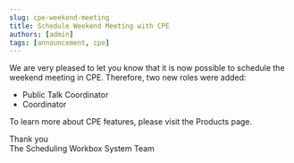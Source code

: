 ```yaml
---
slug: cpe-weekend-meeting
title: Schedule Weekend Meeting with CPE
authors: [admin]
tags: [announcement, cpe]
---
```


We are very pleased to let you know that it is now possible to schedule the weekend meeting in CPE. Therefore, two new roles were added:

- Public Talk Coordinator
- Coordinator

To learn more about CPE features, please visit the Products page.

Thank you  
The Scheduling Workbox System Team
